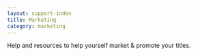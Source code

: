 ```yaml
---
layout: support-index
title: Marketing
category: marketing
---
```

Help and resources to help yourself market & promote your titles.
